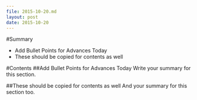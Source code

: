 ```yaml
---
file: 2015-10-20.md
layout: post
date: 2015-10-20
---
```


#Summary
* Add Bullet Points for Advances Today
* These should be copied for contents as well

#Contents
##Add Bullet Points for Advances Today
Write your summary for this section.

##These should be copied for contents as well
And your summary for this section too.

